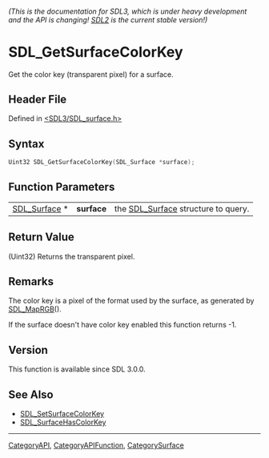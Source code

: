 ###### (This is the documentation for SDL3, which is under heavy development and the API is changing! [SDL2](https://wiki.libsdl.org/SDL2/) is the current stable version!)
# SDL_GetSurfaceColorKey

Get the color key (transparent pixel) for a surface.

## Header File

Defined in [<SDL3/SDL_surface.h>](https://github.com/libsdl-org/SDL/blob/main/include/SDL3/SDL_surface.h)

## Syntax

```c
Uint32 SDL_GetSurfaceColorKey(SDL_Surface *surface);
```

## Function Parameters

|                              |             |                                                    |
| ---------------------------- | ----------- | -------------------------------------------------- |
| [SDL_Surface](SDL_Surface) * | **surface** | the [SDL_Surface](SDL_Surface) structure to query. |

## Return Value

(Uint32) Returns the transparent pixel.

## Remarks

The color key is a pixel of the format used by the surface, as generated by
[SDL_MapRGB](SDL_MapRGB)().

If the surface doesn't have color key enabled this function returns -1.

## Version

This function is available since SDL 3.0.0.

## See Also

- [SDL_SetSurfaceColorKey](SDL_SetSurfaceColorKey)
- [SDL_SurfaceHasColorKey](SDL_SurfaceHasColorKey)

----
[CategoryAPI](CategoryAPI), [CategoryAPIFunction](CategoryAPIFunction), [CategorySurface](CategorySurface)

